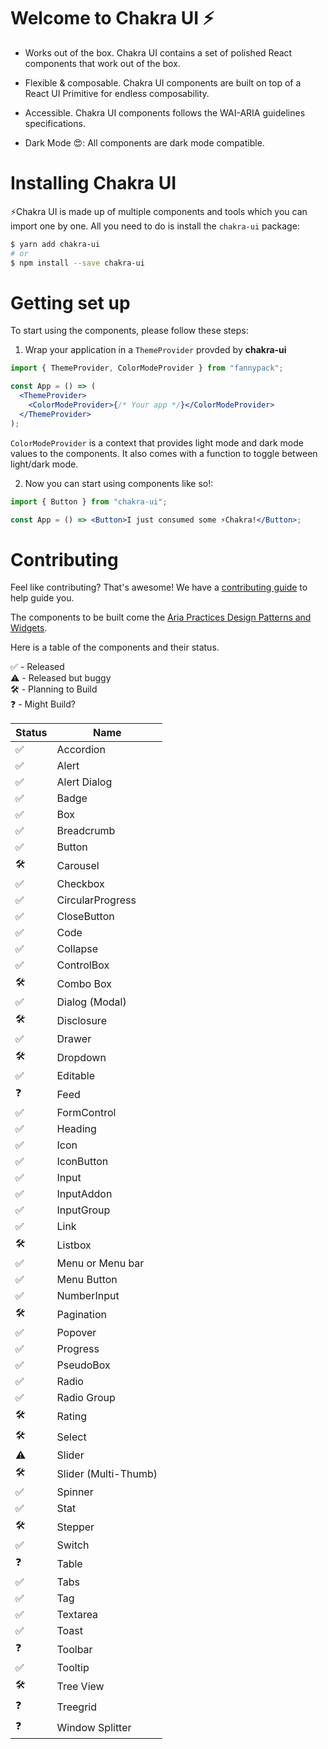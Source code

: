 # **Welcome to Chakra UI ⚡️**

- Works out of the box. Chakra UI contains a set of polished React components
  that work out of the box.

- Flexible & composable. Chakra UI components are built on top of a React UI
  Primitive for endless composability.

- Accessible. Chakra UI components follows the WAI-ARIA guidelines
  specifications.

- Dark Mode 😍: All components are dark mode compatible.

# Installing Chakra UI

⚡️Chakra UI is made up of multiple components and tools which you can import
one by one. All you need to do is install the `chakra-ui` package:

```sh
$ yarn add chakra-ui
# or
$ npm install --save chakra-ui
```

# Getting set up

To start using the components, please follow these steps:

1. Wrap your application in a `ThemeProvider` provded by **chakra-ui**

```jsx
import { ThemeProvider, ColorModeProvider } from "fannypack";

const App = () => (
  <ThemeProvider>
    <ColorModeProvider>{/* Your app */}</ColorModeProvider>
  </ThemeProvider>
);
```

`ColorModeProvider` is a context that provides light mode and dark mode values
to the components. It also comes with a function to toggle between light/dark
mode.

2. Now you can start using components like so!:

```jsx
import { Button } from "chakra-ui";

const App = () => <Button>I just consumed some ⚡️Chakra!</Button>;
```

# Contributing

Feel like contributing? That's awesome! We have a
[contributing guide](./CONTRIBUTING.md) to help guide you.

The components to be built come the
[Aria Practices Design Patterns and Widgets](https://www.w3.org/TR/wai-aria-practices-1.1).

Here is a table of the components and their status.

✅ - Released<br/> ⚠️ - Released but buggy<br/> 🛠 - Planning to Build<br/> ❓ -
Might Build?

| Status | Name                 |
| ------ | -------------------- |
| ✅     | Accordion            |
| ✅     | Alert                |
| ✅     | Alert Dialog         |
| ✅     | Badge                |
| ✅     | Box                  |
| ✅     | Breadcrumb           |
| ✅     | Button               |
| 🛠      | Carousel             |
| ✅     | Checkbox             |
| ✅     | CircularProgress     |
| ✅     | CloseButton          |
| ✅     | Code                 |
| ✅     | Collapse             |
| ✅     | ControlBox           |
| 🛠      | Combo Box            |
| ✅     | Dialog (Modal)       |
| 🛠      | Disclosure           |
| ✅     | Drawer               |
| 🛠      | Dropdown             |
| ✅     | Editable             |
| ❓     | Feed                 |
| ✅     | FormControl          |
| ✅     | Heading              |
| ✅     | Icon                 |
| ✅     | IconButton           |
| ✅     | Input                |
| ✅     | InputAddon           |
| ✅     | InputGroup           |
| ✅     | Link                 |
| 🛠      | Listbox              |
| ✅     | Menu or Menu bar     |
| ✅     | Menu Button          |
| ✅     | NumberInput          |
| 🛠      | Pagination           |
| ✅     | Popover              |
| ✅     | Progress             |
| ✅     | PseudoBox            |
| ✅     | Radio                |
| ✅     | Radio Group          |
| 🛠      | Rating               |
| 🛠      | Select               |
| ⚠️     | Slider               |
| 🛠      | Slider (Multi-Thumb) |
| ✅     | Spinner              |
| ✅     | Stat                 |
| 🛠      | Stepper              |
| ✅     | Switch               |
| ❓     | Table                |
| ✅     | Tabs                 |
| ✅     | Tag                  |
| ✅     | Textarea             |
| ✅     | Toast                |
| ❓     | Toolbar              |
| ✅     | Tooltip              |
| 🛠      | Tree View            |
| ❓     | Treegrid             |
| ❓     | Window Splitter      |
